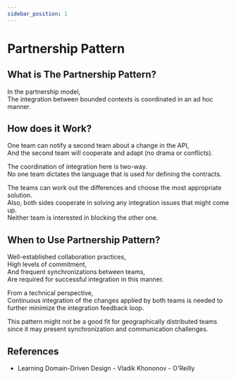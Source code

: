 ```yaml
---
sidebar_position: 1
---
```


# Partnership Pattern

## What is The Partnership Pattern?

In the partnership model,  
The integration between bounded contexts is coordinated in an ad hoc manner.

## How does it Work?

One team can notify a second team about a change in the API,  
And the second team will cooperate and adapt (no drama or conflicts).

The coordination of integration here is two-way.  
No one team dictates the language that is used for defining the contracts.

The teams can work out the differences and choose the most appropriate solution.  
Also, both sides cooperate in solving any integration issues that might come up.  
Neither team is interested in blocking the other one.

## When to Use Partnership Pattern?

Well-established collaboration practices,  
High levels of commitment,  
And frequent synchronizations between teams,  
Are required for successful integration in this manner.

From a technical perspective,  
Continuous integration of the changes applied by both teams is needed to further minimize the integration feedback loop.

This pattern might not be a good fit for geographically distributed teams since it may present synchronization and communication challenges.

## References

- Learning Domain-Driven Design - Vladik Khononov - O'Reilly

